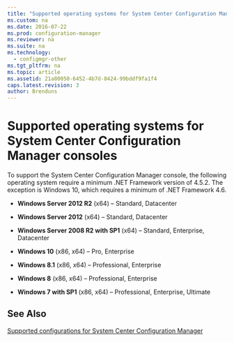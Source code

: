 ```yaml
---
title: "Supported operating systems for System Center Configuration Manager consoles"
ms.custom: na
ms.date: 2016-07-22
ms.prod: configuration-manager
ms.reviewer: na
ms.suite: na
ms.technology:
  - configmgr-other
ms.tgt_pltfrm: na
ms.topic: article
ms.assetid: 21a80050-6452-4b7d-8424-99bddf9fa1f4
caps.latest.revision: 3
author: Brenduns
---
```

# Supported operating systems for System Center Configuration Manager consoles

 To support the System Center Configuration Manager console, the following operating system require a minimum .NET Framework version of 4.5.2. The exception is Windows 10, which requires a minimum of .NET Framework 4.6.  

-   **Windows Server 2012 R2** (x64) – Standard, Datacenter  

-   **Windows Server 2012** (x64) – Standard, Datacenter  

-   **Windows Server 2008 R2 with SP1** (x64)   – Standard, Enterprise, Datacenter  

-   **Windows 10** (x86, x64) – Pro, Enterprise  

-   **Windows 8.1** (x86, x64) – Professional, Enterprise  

-   **Windows 8** (x86, x64) – Professional, Enterprise  

-   **Windows 7 with SP1** (x86, x64) – Professional, Enterprise, Ultimate  

## See Also
 [Supported configurations for System Center Configuration Manager](../../../core/plan-design/configs/supported-configurations.md)
